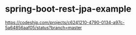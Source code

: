 # spring-boot-rest-jpa-example

https://codeship.com/projects/c6241210-4790-0134-a97c-5a64856aaf05/status?branch=master
